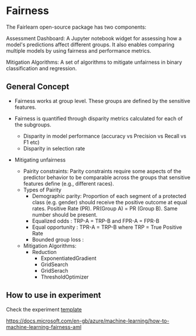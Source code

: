 # Fairness
The Fairlearn open-source package has two components:

Assessment Dashboard: A Jupyter notebook widget for assessing how a model's predictions affect different groups. It also enables comparing multiple models by using fairness and performance metrics.

Mitigation Algorithms: A set of algorithms to mitigate unfairness in binary classification and regression.

## General Concept

* Fairness works at group level. These groups are defined by the sensitive features.

* Fairness is quantified through disparity metrics calculated for each of the subgroups.
    * Disparity in model performance (accuracy vs Precision vs Recall vs F1 etc)
    * Disparity in selection rate

* Mitigating unfairness
    * Pairity constraints: Parity constraints require some aspects of the predictor behavior to be comparable across the groups that sensitive features define (e.g., different races).
    * Types of Pairity
        * Demographic parity: Proportion of each segment of a protected class (e.g. gender) should receive the positive outcome at equal rates. Positive Rate (PR). PR(Group A) = PR (Group B). Same number should be present.
        * Equalized odds : TRP-A = TRP-B and FPR-A = FPR-B
        * Equal opportunity : TPR-A = TRP-B where TRP = True Positive Rate
        * Bounded group loss : 
    * Mitigation Algorithms:
        * Reduction
            * ExponentiatedGradient 
            * GridSearch
            * GridSerach 
            * ThresholdOptimizer

## How to use in experiment

Check the experiment [template](../../expr_1_decisionTreeClassifier/template_experiment.py)

https://docs.microsoft.com/en-gb/azure/machine-learning/how-to-machine-learning-fairness-aml
